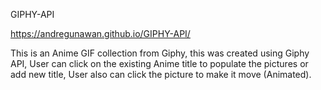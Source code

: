 GIPHY-API

https://andregunawan.github.io/GIPHY-API/

This is an Anime GIF collection from Giphy, this was created using Giphy API,
User can click on the existing Anime title to populate the pictures or add new title,
User also can click the picture to make it move (Animated).
